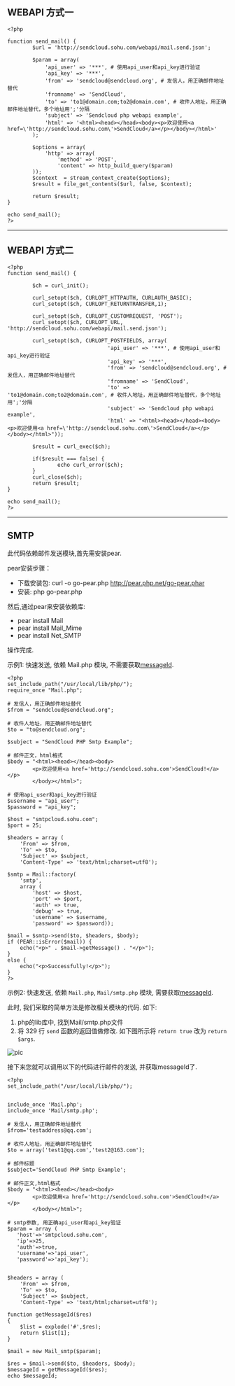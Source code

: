 ## WEBAPI 方式一

```
<?php

function send_mail() {
        $url = 'http://sendcloud.sohu.com/webapi/mail.send.json';

        $param = array(
            'api_user' => '***', # 使用api_user和api_key进行验证
            'api_key' => '***',
            'from' => 'sendcloud@sendcloud.org', # 发信人，用正确邮件地址替代
            'fromname' => 'SendCloud',
            'to' => 'to1@domain.com;to2@domain.com', # 收件人地址，用正确邮件地址替代，多个地址用';'分隔
            'subject' => 'Sendcloud php webapi example',
            'html' => '<html><head></head><body><p>欢迎使用<a href=\'http://sendcloud.sohu.com\'>SendCloud</a></p></body></html>'
        );

        $options = array(
            'http' => array(
                'method' => 'POST',
                'content' => http_build_query($param)
        ));
        $context  = stream_context_create($options);
        $result = file_get_contents($url, false, $context);

        return $result;
}

echo send_mail();
?>
```
    
- - -
    
## WEBAPI 方式二
```
<?php
function send_mail() {

        $ch = curl_init();

        curl_setopt($ch, CURLOPT_HTTPAUTH, CURLAUTH_BASIC);
        curl_setopt($ch, CURLOPT_RETURNTRANSFER,1);

        curl_setopt($ch, CURLOPT_CUSTOMREQUEST, 'POST');
        curl_setopt($ch, CURLOPT_URL, 'http://sendcloud.sohu.com/webapi/mail.send.json');

        curl_setopt($ch, CURLOPT_POSTFIELDS, array(
                                'api_user' => '***', # 使用api_user和api_key进行验证
                                'api_key' => '***',
                                'from' => 'sendcloud@sendcloud.org', # 发信人，用正确邮件地址替代
                                'fromname' => 'SendCloud',
                                'to' => 'to1@domain.com;to2@domain.com', # 收件人地址，用正确邮件地址替代，多个地址用';'分隔
                                'subject' => 'Sendcloud php webapi example',
                                'html' => "<html><head></head><body><p>欢迎使用<a href=\'http://sendcloud.sohu.com\'>SendCloud</a></p></body></html>"));

        $result = curl_exec($ch);

        if($result === false) {
                echo curl_error($ch);
        }
        curl_close($ch);
        return $result;
}

echo send_mail();
?>
```
    
- - -
    
## SMTP
    
此代码依赖邮件发送模块,首先需安装pear.
    
pear安装步骤：
    
* 下载安装包: curl -o go-pear.php  http://pear.php.net/go-pear.phar
* 安装: php go-pear.php
    
然后,通过pear来安装依赖库:
    
* pear install Mail    
* pear install Mail_Mime
* pear install Net_SMTP
    
操作完成.    

示例1: 快速发送, 依赖 Mail.php 模块, 不需要获取[messageId](../../email/#messageid-emailid).

```
<?php
set_include_path("/usr/local/lib/php/");
require_once "Mail.php";

# 发信人，用正确邮件地址替代
$from = "sendcloud@sendcloud.org";           

# 收件人地址，用正确邮件地址替代
$to = "to@sendcloud.org";                   

$subject = "SendCloud PHP Smtp Example";

# 邮件正文，html格式
$body = "<html><head></head><body>
        <p>欢迎使用<a href='http://sendcloud.sohu.com'>SendCloud!</a></p>
        </body></html>";

# 使用api_user和api_key进行验证  
$username = "api_user"; 
$password = "api_key";  

$host = "smtpcloud.sohu.com";
$port = 25;

$headers = array (
    'From' => $from,
    'To' => $to,
    'Subject' => $subject,
    'Content-Type' => 'text/html;charset=utf8');

$smtp = Mail::factory(
    'smtp',   
    array (
        'host' => $host,
        'port' => $port,
        'auth' => true,
        'debug' => true,
        'username' => $username,
        'password' => $password));

$mail = $smtp->send($to, $headers, $body);  
if (PEAR::isError($mail)) {   
    echo("<p>" . $mail->getMessage() . "</p>");  
} 
else {   
    echo("<p>Successfully!</p>");  
} 
?>

```
        
     
示例2: 快速发送, 依赖 `Mail.php`, `Mail/smtp.php` 模块, 需要获取[messageId](../../email/#messageid-emailid).

此时, 我们采取的简单方法是修改相关模块的代码. 如下: 

1. php的lib库中, 找到Mail/smtp.php文件
2. 将 329 行 `send` 函数的返回值做修改. 如下图所示将 `return true` 改为 `return $args`.
      
![pic](/resources/php.png) 
    
接下来您就可以调用以下的代码进行邮件的发送, 并获取messageId了.
    
```
<?php
set_include_path("/usr/local/lib/php/");


include_once 'Mail.php';
include_once 'Mail/smtp.php';

# 发信人，用正确邮件地址替代
$from='testaddress@qq.com';

# 收件人地址，用正确邮件地址替代
$to = array('test1@qq.com','test2@163.com');  

# 邮件标题
$subject='SendCloud PHP Smtp Example';

# 邮件正文,html格式
$body = "<html><head></head><body>
        <p>欢迎使用<a href='http://sendcloud.sohu.com'>SendCloud!</a></p>
        </body></html>";

# smtp参数, 用正确api_user和api_key验证
$param = array (
   'host'=>'smtpcloud.sohu.com',
   'ip'=>25,
   'auth'=>true,
   'username'=>'api_user',
   'password'=>'api_key');


$headers = array (
    'From' => $from,
    'To' => $to,
    'Subject' => $subject,
    'Content-Type' => 'text/html;charset=utf8');

function getMessageId($res)
{
    $list = explode('#',$res);
    return $list[1];
} 

$mail = new Mail_smtp($param);

$res = $mail->send($to, $headers, $body);
$messageId = getMessageId($res);
echo $messageId;

```

